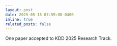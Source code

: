 ```yaml
---
layout: post
date: 2025-05-15 07:59:00-0400
inline: true
related_posts: false
---
```


One paper accepted to KDD 2025 Research Track.
